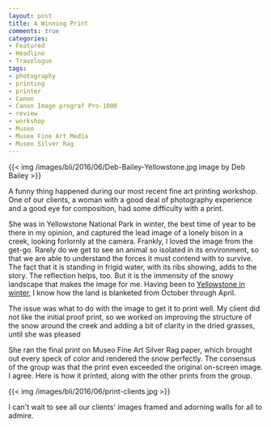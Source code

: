 ```yaml
---
layout: post
title: A Winning Print
comments: true
categories:
- Featured
- Headline
- Travelogue
tags:
- photography
- printing
- printer
- Canon
- Canon Image prograf Pro-1000
- review
- workshop
- Museo
- Museo Fine Art Media
- Museo Silver Rag
---
```


{{<  img /images/bli/2016/06/Deb-Bailey-Yellowstone.jpg image by Deb Bailey  >}}

A funny thing happened during our most recent fine art printing workshop. One of our clients, a woman with a good deal of photography experience and a good eye for composition, had some difficulty with a print. 

<!--more-->

She was in Yellowstone National Park in winter, the best time of year to be there in my opinion, and captured the lead image of a lonely bison in a creek, looking forlornly at the camera. Frankly, I loved the image from the get-go. Rarely do we get to see an animal so isolated in its environment, so that we are able to understand the forces it must contend with to survive. The fact that it is standing in frigid water, with its ribs showing, adds to the story. The reflection helps, too. But it is the immensity of the snowy landscape that makes the image for me. Having been to [Yellowstone in winter](http://www.lesterpickerphoto.com/2013/01/22/winter-highlights/), I know how the land is blanketed from October through April. 

The issue was what to do with the image to get it to print well. My client did not like the initial proof print, so we worked on improving the structure of the snow around the creek and adding a bit of clarity in the dried grasses, until she was pleased

She ran the final print on Museo Fine Art Silver Rag paper, which brought out every speck of color and rendered the snow perfectly. The consensus of the group was that the print even exceeded the original on-screen image. I agree. Here is how it printed, along with the other prints from the group. 

{{<  img /images/bli/2016/06/print-clients.jpg  >}}

I can't wait to see all our clients' images framed and adorning walls for all to admire. 

